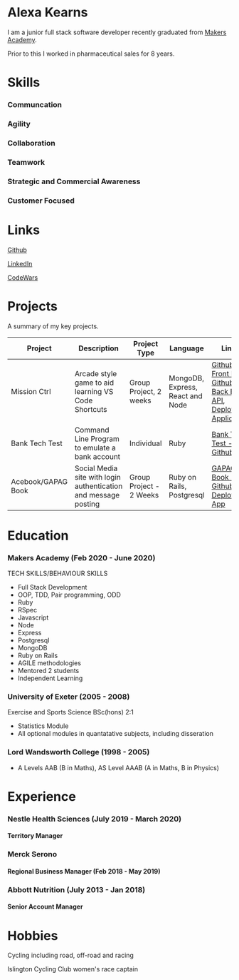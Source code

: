 # Alexa Kearns

I am a junior full stack software developer recently graduated from [Makers Academy](https://makers.tech/).  

Prior to this I worked in pharmaceutical sales for 8 years. 

# Skills
### Communcation

### Agility

### Collaboration

### Teamwork

### Strategic and Commercial Awareness

### Customer Focused

# Links
[Github](https://github.com/alexakearns)

[LinkedIn](https://www.linkedin.com/in/alexa-kearns-8558a754/)

[CodeWars](https://www.codewars.com/users/ajk202)



# Projects
A summary of my key projects. 

| Project | Description | Project Type | Language | Links |
| --- | --- | --- | --- | --- |
| Mission Ctrl | Arcade style game to aid learning VS Code Shortcuts | Group Project, 2 weeks | MongoDB, Express, React and Node | [Github - Front End](https://github.com/tommyrharper/mission-ctrl), [Github - Back End API](https://github.com/hturnbull93/mission-ctrl-api-node), [Deployed Application](http://mission-ctrl.surge.sh/) |
| Bank Tech Test | Command Line Program to emulate a bank account | Individual | Ruby | [Bank Tech Test - Github](https://github.com/alexakearns/bank_tech_test)|
| Acebook/GAPAG Book | Social Media site with login authentication and message posting | Group Project - 2 Weeks | Ruby on Rails, Postgresql | [GAPAG Book - Github](https://github.com/alexakearns/acebook-rails-template), [Deployed App](https://gapag1.herokuapp.com/) |


# Education
### Makers Academy (Feb 2020 - June 2020)
TECH SKILLS/BEHAVIOUR SKILLS
- Full Stack Development
- OOP, TDD, Pair programming, ODD
- Ruby
- RSpec
- Javascript
- Node
- Express
- Postgresql
- MongoDB
- Ruby on Rails
- AGILE methodologies
- Mentored 2 students
- Independent Learning

### University of Exeter (2005 - 2008)
Exercise and Sports Science BSc(hons) 2:1
- Statistics Module
- All optional modules in quantatative subjects, including disseration

### Lord Wandsworth College (1998 - 2005)
- A Levels AAB (B in Maths), AS Level AAAB (A in Maths, B in Physics)

# Experience
### Nestle Health Sciences (July 2019 - March 2020)
#### Territory Manager

### Merck Serono
#### Regional Business Manager (Feb 2018 - May 2019)

### Abbott Nutrition (July 2013 - Jan 2018)
#### Senior Account Manager

# Hobbies
Cycling including road, off-road and racing

Islington Cycling Club women's race captain
